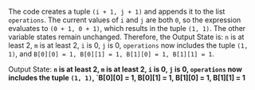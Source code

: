 The code creates a tuple `(i + 1, j + 1)` and appends it to the list `operations`. The current values of `i` and `j` are both `0`, so the expression evaluates to `(0 + 1, 0 + 1)`, which results in the tuple `(1, 1)`. The other variable states remain unchanged. Therefore, the Output State is: `n` is at least 2, `m` is at least 2, `i` is 0, `j` is 0, `operations` now includes the tuple `(1, 1)`, and `B[0][0] = 1, B[0][1] = 1, B[1][0] = 1, B[1][1] = 1`.

Output State: **`n` is at least 2, `m` is at least 2, `i` is 0, `j` is 0, `operations` now includes the tuple `(1, 1)`, `B[0][0] = 1, B[0][1] = 1, B[1][0] = 1, B[1][1] = 1**